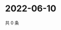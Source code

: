 # 2022-06-10

共 0 条

<!-- BEGIN WEIBO -->
<!-- 最后更新时间 Fri Jun 10 2022 11:39:00 GMT+0800 (China Standard Time) -->

<!-- END WEIBO -->
